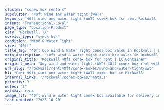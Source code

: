 ```yaml
---
cluster: "conex box rentals"
subcluster: "40ft wind and water tight (WWT)"
keyword: "40ft wind and water tight (WWT) conex box for rent Rockwall, TX"
intent: "Transactional-Local"
page_type: "Location-Product"
city: "Rockwall, TX"
service_type: "conex box"
condition: "Wind & Water Tight"
size: "40ft"
title_tag: "40ft Cde Wind & Water Tight conex box Sales in Rockwall | LC Container"
meta_description: "40ft wind & water tight conex box sales in Rockwall. Fast delivery, competitive pricing. Serving conex boxes area. Quote ID: A39. Call (214) 524-4168 for your free quote today."
original_title: "Rockwall 40ft conex box for rent | LC Container"
original_meta: "Buy wind and water tight (WWT) 40ft conex box rent with local delivery in Rockwall, TX. LC Container — local Since 2003. Request a fast quote today."
url_slug: "/rockwall/rent/40ft/conex-boxes/wind-and-water-tight-wwt"
h1: "Rent 40ft wind and water tight (WWT) conex box in Rockwall"
internal_links: "/rockwall/conex-boxes/rentals"
priority: 3
notes: "2"
noindex: true
image_alt: "40ft wind & water tight conex box available for delivery in Rockwall"
last_updated: "2025-10-20"
---
```


<!-- TODO: Add unique city/inventory copy, images, and internal links here. -->
